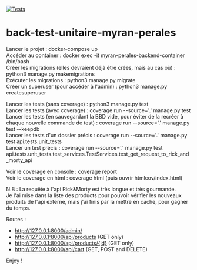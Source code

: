 [![Tests](https://github.com/stacy1930/back-test-unitaire-myran-perales/actions/workflows/docker-image.yml/badge.svg)](https://github.com/stacy1930/back-test-unitaire-myran-perales/actions/workflows/docker-image.yml)

# back-test-unitaire-myran-perales

Lancer le projet : docker-compose up  
Accéder au container : docker exec -it myran-perales-backend-container /bin/bash  
Créer les migrations (elles devraient déjà être crées, mais au cas où) : python3 manage.py makemigrations  
Exécuter les migrations : python3 manage.py migrate  
Créer un superuser (pour accéder à l'admin) : python3 manage.py createsuperuser  

Lancer les tests (sans coverage) : python3 manage.py test  
Lancer les tests (avec coverage) : coverage run --source='.' manage.py test  
Lancer les tests (en sauvegardant la BBD vide, pour éviter de la recréer à chaque nouvelle commande de test) : coverage run --source='.' manage.py test --keepdb  
Lancer les tests d'un dossier précis : coverage run --source='.' manage.py test api.tests.unit_tests  
Lancer un test précis : coverage run --source='.' manage.py test api.tests.unit_tests.test_services.TestServices.test_get_request_to_rick_and_morty_api  

Voir le coverage en console : coverage report  
Voir le coverage en html : coverage html (puis ouvrir htmlcov/index.html)  

N.B : La requête à l'api Rick&Morty est très longue et très gourmande.   
Je l'ai mise dans la liste des products pour pouvoir vérifier les nouveaux produits de l'api externe, mais j'ai finis par la mettre en cache, pour gagner du temps.  

Routes : 
- http://127.0.0.1:8000/admin/
- http://127.0.0.1:8000/api/products (GET only)
- http://127.0.0.1:8000/api/products/{id} (GET only)
- http://127.0.0.1:8000/api/cart (GET, POST and DELETE)

Enjoy !
